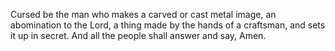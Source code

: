 Cursed be the man who makes a carved or cast metal image, an abomination to the Lord, a thing made by the hands of a craftsman, and sets it up in secret. And all the people shall answer and say, Amen.
